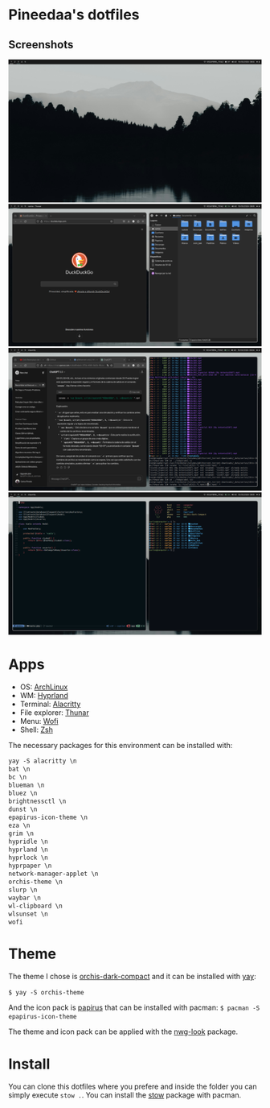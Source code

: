 # Pineedaa's dotfiles
## Screenshots
![desktop](assets/empty-desktop.png)
![desktop](assets/browser-files.png)
![desktop](assets/browser-terminal.png)
![desktop](assets/editor-terminal.png)


# Apps

- OS: [ArchLinux](https://archlinux.org/)
- WM: [Hyprland](https://hyprland.org/)
- Terminal: [Alacritty](https://alacritty.org/)
- File explorer: [Thunar](https://wiki.archlinux.org/title/Thunar)
- Menu: [Wofi](https://github.com/fuzzybritches0/wofi)
- Shell: [Zsh](https://www.zsh.org/)

The necessary packages for this environment can be installed with:
```
yay -S alacritty \n
bat \n
bc \n
blueman \n
bluez \n
brightnessctl \n
dunst \n
epapirus-icon-theme \n
eza \n
grim \n
hypridle \n
hyprland \n
hyprlock \n
hyprpaper \n
network-manager-applet \n
orchis-theme \n
slurp \n
waybar \n
wl-clipboard \n
wlsunset \n
wofi
```

# Theme

The theme I chose is [orchis-dark-compact](https://aur.archlinux.org/packages/orchis-theme) and it can be installed with [yay](https://aur.archlinux.org/packages/yay):

`$ yay -S orchis-theme`

And the icon pack is [papirus]() that can be installed with pacman:
`$ pacman -S epapirus-icon-theme`

The theme and icon pack can be applied with the [nwg-look](https://archlinux.org/packages/extra/x86_64/nwg-look/) package.


# Install

You can clone this dotfiles where you prefere and inside the folder you can simply execute `stow .`.
You can install the [stow](https://www.gnu.org/software/stow/manual/stow.html) package with pacman.
